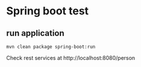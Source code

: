 # Spring boot test

## run application

```
mvn clean package spring-boot:run
```

Check rest services at http://localhost:8080/person

